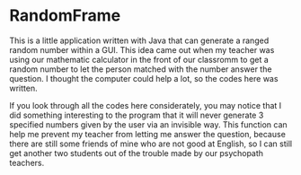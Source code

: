 # RandomFrame

This is a little application written with Java that can generate a ranged random number within a GUI. This idea came out when my teacher was using our mathematic calculator in the front of our classromm to get a random number to let the person matched with the number answer the question. I thought the computer could help a lot, so the codes here was written.

If you look through all the codes here considerately, you may notice that I did something interesting to the program that it will never generate 3 specified numbers given by the user via an invisible way. This function can help me prevent my teacher from letting me answer the question, because there are still some friends of mine who are not good at English, so I can still get another two students out of the trouble made by our psychopath teachers. 

